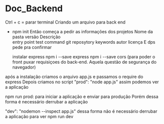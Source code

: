 # Doc_Backend
Ctrl + c = parar terminal
Criando um arquivo para back end

- npm init
  Então começa a pedir as informações dos projetos
  Nome da pasta
  versão
  Descrição            
  entry point
  test command
  git reposytory
  keywords
  autor
  licença
  E dps pede pra confirmar

  instalar express
  npm i --save express
  npm i --save cors (para poder o  front puxar requisiçoes do back-end. Aquela questão de segurança do navegador)

após a instalação criamos o arquivo app.js e passamos o require do express
Depois criamos no script "prod": "node app.js" assim podemos ver a aplicação


npm run prod: para iniciar a aplicação e enviar para produção
Porém dessa forma é necessário derrubar a aplicação

"dev": "nodemon --inspect app.js" dessa forma não é necessário derrubar a aplicação para ver
npm run dev





  
